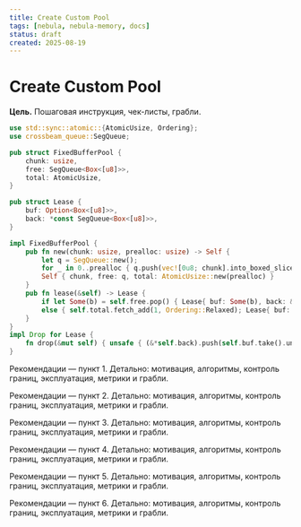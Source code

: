```yaml
---
title: Create Custom Pool
tags: [nebula, nebula-memory, docs]
status: draft
created: 2025-08-19
---
```


# Create Custom Pool

**Цель.** Пошаговая инструкция, чек-листы, грабли.


```rust
use std::sync::atomic::{AtomicUsize, Ordering};
use crossbeam_queue::SegQueue;

pub struct FixedBufferPool {
    chunk: usize,
    free: SegQueue<Box<[u8]>>,
    total: AtomicUsize,
}

pub struct Lease {
    buf: Option<Box<[u8]>>,
    back: *const SegQueue<Box<[u8]>>,
}

impl FixedBufferPool {
    pub fn new(chunk: usize, prealloc: usize) -> Self {
        let q = SegQueue::new();
        for _ in 0..prealloc { q.push(vec![0u8; chunk].into_boxed_slice()); }
        Self { chunk, free: q, total: AtomicUsize::new(prealloc) }
    }
    pub fn lease(&self) -> Lease {
        if let Some(b) = self.free.pop() { Lease{ buf: Some(b), back: &self.free } }
        else { self.total.fetch_add(1, Ordering::Relaxed); Lease{ buf: Some(vec![0u8; self.chunk].into_boxed_slice()), back: &self.free } }
    }
}
impl Drop for Lease {
    fn drop(&mut self) { unsafe { (&*self.back).push(self.buf.take().unwrap()); } }
}
```


Рекомендации — пункт 1. Детально: мотивация, алгоритмы, контроль границ, эксплуатация, метрики и грабли.

Рекомендации — пункт 2. Детально: мотивация, алгоритмы, контроль границ, эксплуатация, метрики и грабли.

Рекомендации — пункт 3. Детально: мотивация, алгоритмы, контроль границ, эксплуатация, метрики и грабли.

Рекомендации — пункт 4. Детально: мотивация, алгоритмы, контроль границ, эксплуатация, метрики и грабли.

Рекомендации — пункт 5. Детально: мотивация, алгоритмы, контроль границ, эксплуатация, метрики и грабли.

Рекомендации — пункт 6. Детально: мотивация, алгоритмы, контроль границ, эксплуатация, метрики и грабли.
